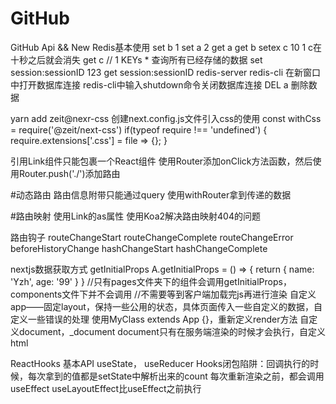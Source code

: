 # GitHub
GitHub Api &amp;&amp; New
Redis基本使用
set b 1
set a 2
get a 
get b
setex c 10 1 c在十秒之后就会消失
get c  // 1
KEYs * 查询所有已经存储的数据 
set session:sessionID 123
get session:sessionID
redis-server
redis-cli 在新窗口中打开数据库连接
redis-cli中输入shutdown命令关闭数据库连接
DEL a 删除数据

yarn add zeit@nexr-css
创建next.config.js文件引入css的使用
const withCss = require('@zeit/next-css')
if(typeof require !== 'undefined') {
    require.extensions['.css'] = file => {};
}

引用Link组件只能包裹一个React组件
使用Router添加onClick方法函数，然后使用Router.push('./')添加路由

#动态路由
路由信息附带只能通过query
使用withRouter拿到传递的数据

#路由映射
使用Link的as属性
使用Koa2解决路由映射404的问题

路由钩子
routeChangeStart
routeChangeComplete
routeChangeError
beforeHistoryChange
hashChangeStart
hashChangeComplete

nextjs数据获取方式
getInitialProps
A.getInitialProps = () => {
    return {
        name: 'Yzh',
        age: '99'
    }
}
//只有pages文件夹下的组件会调用getInitialProps，components文件下并不会调用
//不需要等到客户端加载完js再进行渲染
自定义app——固定layout，保持一些公用的状态，具体页面传入一些自定义的数据，自定义一些错误的处理
使用MyClass extends App {}，重新定义render方法
自定义document，_document
document只有在服务端渲染的时候才会执行，自定义html

ReactHooks 基本API
useState， useReducer
Hooks闭包陷阱：回调执行的时候，每次拿到的值都是setState中解析出来的count
每次重新渲染之前，都会调用useEffect
useLayoutEffect比useEffect之前执行





